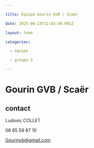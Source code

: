 ```yaml
---

title: Équipe Gourin GVB / Scaër

date: 2025-06-23T12:03:49.001Z

layout: team

categories:

  - équipe

  - groupe-3

---
```


# Gourin GVB / Scaër



## contact 

Ludovic COLLET

06 85 59 87 10

Gourinvb@gmail.com

